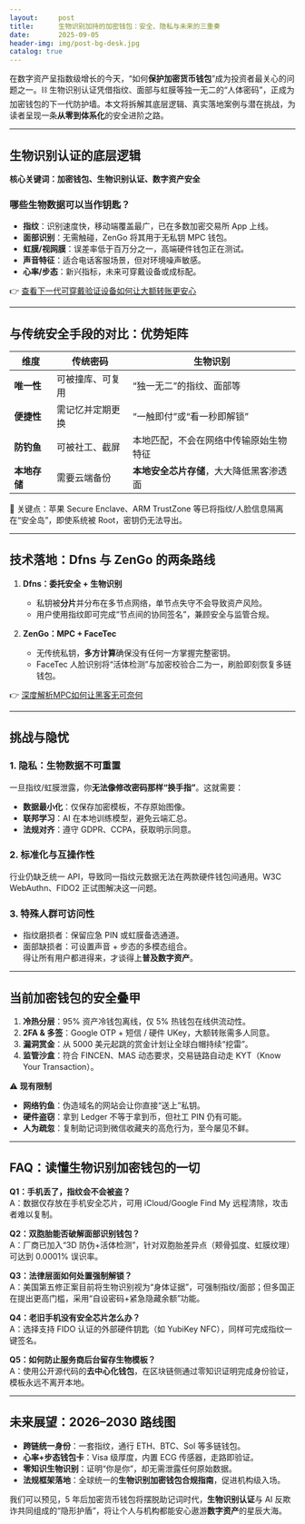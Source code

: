 ```yaml
---
layout:     post
title:      生物识别加持的加密钱包：安全、隐私与未来的三重奏
date:       2025-09-05
header-img: img/post-bg-desk.jpg
catalog: true
---
```


在数字资产呈指数级增长的今天，“如何**保护加密货币钱包**”成为投资者最关心的问题之一。⛓️ 生物识别认证凭借指纹、面部与虹膜等独一无二的“人体密码”，正成为加密钱包的下一代防护墙。本文将拆解其底层逻辑、真实落地案例与潜在挑战，为读者呈现一条**从零到体系化**的安全进阶之路。

---

## 生物识别认证的底层逻辑

**核心关键词：加密钱包、生物识别认证、数字资产安全**

### 哪些生物数据可以当作钥匙？

- **指纹**：识别速度快，移动端覆盖最广，已在多数加密交易所 App 上线。
- **面部识别**：无需触碰，ZenGo 将其用于无私钥 MPC 钱包。
- **虹膜/视网膜**：误差率低于百万分之一，高端硬件钱包正在测试。  
- **声音特征**：适合电话客服场景，但对环境噪声敏感。
- **心率/步态**：新兴指标，未来可穿戴设备或成标配。

👉 [查看下一代可穿戴验证设备如何让大额转账更安心](https://okxdog.com/)

---

## 与传统安全手段的对比：优势矩阵

| 维度            | 传统密码               | 生物识别                       |
|-----------------|------------------------|--------------------------------|
| **唯一性**      | 可被撞库、可复用       | “独一无二”的指纹、面部等       |
| **便捷性**      | 需记忆并定期更换       | “一触即付”或“看一秒即解锁”     |
| **防钓鱼**      | 可被社工、截屏         | 本地匹配，不会在网络中传输原始生物特征 |
| **本地存储**    | 需要云端备份           | **本地安全芯片存储**，大大降低黑客渗透面 |

📌 关键点：苹果 Secure Enclave、ARM TrustZone 等已将指纹/人脸信息隔离在“安全岛”，即使系统被 Root，密钥仍无法导出。

---

## 技术落地：Dfns 与 ZenGo 的两条路线

1. **Dfns：委托安全 + 生物识别**  
   - 私钥被**分片**并分布在多节点网络，单节点失守不会导致资产风险。  
   - 用户使用指纹即可完成“节点间的协同签名”，兼顾安全与监管合规。  

2. **ZenGo：MPC + FaceTec**  
   - 无传统私钥，**多方计算**确保没有任何一方掌握完整密钥。  
   - FaceTec 人脸识别将“活体检测”与加密校验合二为一，刷脸即刻恢复多链钱包。  

👉 [深度解析MPC如何让黑客无可奈何](https://okxdog.com/)

---

## 挑战与隐忧

### 1. 隐私：生物数据不可重置  
一旦指纹/虹膜泄露，你**无法像修改密码那样“换手指”**。这就需要：

- **数据最小化**：仅保存加密模板，不存原始图像。  
- **联邦学习**：AI 在本地训练模型，避免云端汇总。  
- **法规对齐**：遵守 GDPR、CCPA，获取明示同意。  

### 2. 标准化与互操作性  
行业仍缺乏统一 API，导致同一指纹元数据无法在两款硬件钱包间通用。W3C WebAuthn、FIDO2 正试图解决这一问题。

### 3. **特殊人群可访问性**  
- 指纹磨损者：保留应急 PIN 或虹膜备选通道。  
- 面部缺损者：可设置声音 + 步态的多模态组合。  
得让所有用户都进得来，才谈得上**普及数字资产**。

---

## 当前加密钱包的安全叠甲

1. **冷热分层**：95% 资产冷钱包离线，仅 5% 热钱包在线供流动性。  
2. **2FA & 多签**：Google OTP + 短信 / 硬件 UKey，大额转账需多人同意。  
3. **漏洞赏金**：从 5000 美元起跳的赏金计划让全球白帽持续“挖雷”。  
4. **监管沙盒**：符合 FINCEN、MAS 动态要求，交易链路自动走 KYT（Know Your Transaction）。

⚠️ **现有限制**  
- **网络钓鱼**：伪造域名的网站会让你直接“送上”私钥。  
- **硬件盗窃**：拿到 Ledger 不等于拿到币，但社工 PIN 仍有可能。  
- **人为疏忽**：复制助记词到微信收藏夹的高危行为，至今屡见不鲜。

---

## FAQ：读懂生物识别加密钱包的一切

**Q1：手机丢了，指纹会不会被盗？**  
A：数据仅存放在手机安全芯片，可用 iCloud/Google Find My 远程清除，攻击者难以复制。

**Q2：双胞胎能否破解面部识别钱包？**  
A：厂商已加入“3D 防伪+活体检测”，针对双胞胎差异点（颊骨弧度、虹膜纹理）可达到 0.0001% 误识率。

**Q3：法律层面如何处置强制解锁？**  
A：美国第五修正案目前将生物识别视为“身体证据”，可强制指纹/面部；但多国正在提出更高门槛，采用“自设密码+紧急隐藏余额”功能。

**Q4：老旧手机没有安全芯片怎么办？**  
A：选择支持 FIDO 认证的外部硬件钥匙（如 YubiKey NFC），同样可完成指纹一键签名。

**Q5：如何防止服务商后台留存生物模板？**  
A：使用公开源代码的**去中心化钱包**，在区块链侧通过零知识证明完成身份验证，模板永远不离开本地。

---

## 未来展望：2026–2030 路线图

- **跨链统一身份**：一套指纹，通行 ETH、BTC、Sol 等多链钱包。  
- **心率+步态钱包卡**：Visa 级厚度，内置 ECG 传感器，走路即验证。  
- **零知识生物识别**：证明“你是你”，却无需泄露任何原始数据。  
- **法规框架落地**：全球统一的**生物识别加密钱包合规指南**，促进机构级入场。  

我们可以预见，5 年后加密货币钱包将摆脱助记词时代，**生物识别认证**与 AI 反欺诈共同组成的“隐形护盾”，将让个人与机构都能安心遨游**数字资产**的星辰大海。